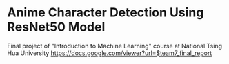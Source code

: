 # Anime Character Detection Using ResNet50 Model
Final project of "Introduction to Machine Learning" course at National Tsing Hua University
https://docs.google.com/viewer?url=$team7_final_report
